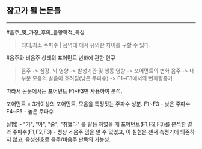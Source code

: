 ## 참고가 될 논문들
***
>

#음주_및_가창_후의_음향학적_특성 
> 최대,최소 주파수 | 음역대 에서 유의한 차이를 구할 수 있다.


#음주와 비음주 상태의 포어먼트 변화에 관한 연구
>음주 -> 심장, 뇌 영향 -> 발성기관 및 행동 영향 -> 포어먼트의 변화
음주 -> 대부분 모음의 발음이 흐려짐(낮은 주파수) -> F1~F3에서의 변화량증가

따라서 논문에서는 포어먼트 F1~F3만 사용하여 분석.
 
포어먼트 = 3개이상의 포어먼트, 모음을 특정짓는 주파수 성분.
F1~F3 - 낮은 주파수
F4~F5 - 높은 주파수

실험) - "가", "아", "술", "취했다" 를 발음 하였을 때 포어먼트(F1,F2,F3)를 분석한 결과
주파수(F1,F2,F3) - 정상 < 음주 임을 알 수 있었고, 이 실험은 센서 측정기에 의존하지
않고, 음성신호로 음주/비음주 판독의 가능성.
